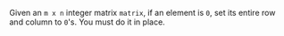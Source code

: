 Given an `m x n` integer matrix `matrix`, if an element is `0`, set its entire row and column to `0`'s.
You must do it in place.
